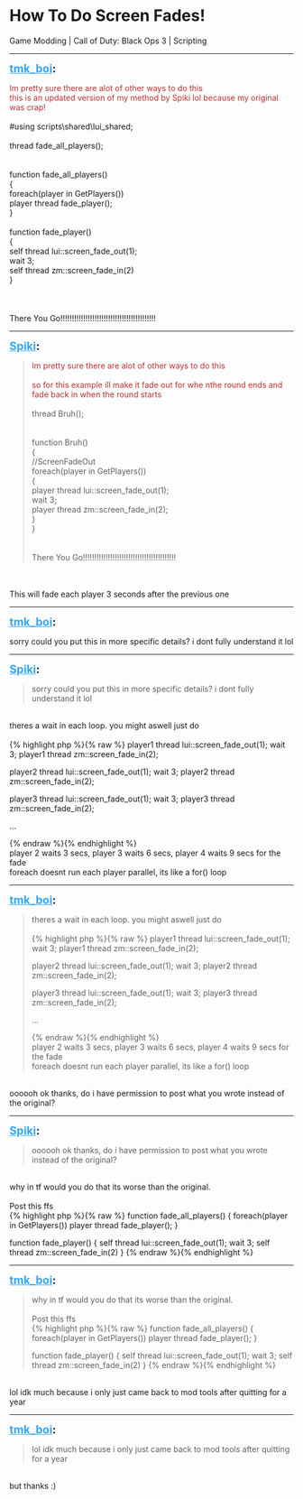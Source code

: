 # How To Do Screen Fades!
Game Modding | Call of Duty: Black Ops 3 | Scripting

---
<strong style="font-size: 1.4em;"><span style="text-decoration: underline;text-decoration-color: #34a7f9;"><span style="color:#34a7f9;">tmk_boi</span></span>:</strong>

<p><span style="color:rgb(184, 49, 47);">Im pretty sure there are alot of other ways to do this<br />this is an updated version of my method by Spiki lol because my original was crap!</span><br /><br />#using scripts\shared\lui_shared; <br /><br />thread fade_all_players();<br /><br /><br />function fade_all_players()<br />{<br />foreach(player in GetPlayers())<br />    player thread fade_player();<br />}<br /><br />function fade_player()<br />{<br />self thread lui::screen_fade_out(1);<br />wait 3;<br />self thread zm::screen_fade_in(2)<br />}<br /><br /><br /><br />There You Go!!!!!!!!!!!!!!!!!!!!!!!!!!!!!!!!!!!!!!!!!!</p>

---
<strong style="font-size: 1.4em;"><span style="text-decoration: underline;text-decoration-color: #34a7f9;"><span style="color:#34a7f9;">Spiki</span></span>:</strong>

<p><blockquote><span style="color:rgb(184, 49, 47);">Im pretty sure there are alot of other ways to do this<br /><br />so for this example ill make it fade out for whe nthe round ends and fade back in when the round starts</span><br /><br />thread Bruh();<br /><br /><br />function Bruh()<br />{<br />    //ScreenFadeOut<br />    foreach(player in GetPlayers())<br />    {<br />        player thread lui::screen_fade_out(1);<br />        wait 3;<br />        player thread zm::screen_fade_in(2);<br />    }<br />}<br /><br /><br />There You Go!!!!!!!!!!!!!!!!!!!!!!!!!!!!!!!!!!!!!!!!!<br /></blockquote><br /><br />This will fade each player 3 seconds after the previous one</p>

---
<strong style="font-size: 1.4em;"><span style="text-decoration: underline;text-decoration-color: #34a7f9;"><span style="color:#34a7f9;">tmk_boi</span></span>:</strong>

<p>sorry could you put this in more specific details? i dont fully understand it lol</p>

---
<strong style="font-size: 1.4em;"><span style="text-decoration: underline;text-decoration-color: #34a7f9;"><span style="color:#34a7f9;">Spiki</span></span>:</strong>

<p><blockquote>sorry could you put this in more specific details? i dont fully understand it lol<br /></blockquote><br />theres a wait in each loop. you might aswell just do<br /><br />{% highlight php %}{% raw %}
player1 thread lui::screen_fade_out(1);
wait 3;
player1 thread zm::screen_fade_in(2);

player2 thread lui::screen_fade_out(1);
wait 3;
player2 thread zm::screen_fade_in(2);

player3 thread lui::screen_fade_out(1);
wait 3;
player3 thread zm::screen_fade_in(2);

...

{% endraw %}{% endhighlight %}
<br />player 2 waits 3 secs, player 3 waits 6 secs, player 4 waits 9 secs for the fade<br />foreach doesnt run each player parallel, its like a for() loop</p>

---
<strong style="font-size: 1.4em;"><span style="text-decoration: underline;text-decoration-color: #34a7f9;"><span style="color:#34a7f9;">tmk_boi</span></span>:</strong>

<p><blockquote>theres a wait in each loop. you might aswell just do<br /><br />{% highlight php %}{% raw %}
player1 thread lui::screen_fade_out(1);
wait 3;
player1 thread zm::screen_fade_in(2);

player2 thread lui::screen_fade_out(1);
wait 3;
player2 thread zm::screen_fade_in(2);

player3 thread lui::screen_fade_out(1);
wait 3;
player3 thread zm::screen_fade_in(2);

...

{% endraw %}{% endhighlight %}
<br />player 2 waits 3 secs, player 3 waits 6 secs, player 4 waits 9 secs for the fade<br />foreach doesnt run each player parallel, its like a for() loop<br /></blockquote><br />oooooh ok thanks, do i have permission to post what you wrote instead of the original?</p>

---
<strong style="font-size: 1.4em;"><span style="text-decoration: underline;text-decoration-color: #34a7f9;"><span style="color:#34a7f9;">Spiki</span></span>:</strong>

<p><blockquote>oooooh ok thanks, do i have permission to post what you wrote instead of the original?<br /></blockquote><br />why in tf would you do that its worse than the original.<br /><br />Post this ffs<br />{% highlight php %}{% raw %}
function fade_all_players()
{
foreach(player in GetPlayers())
    player thread fade_player();
}

function fade_player()
{
self thread lui::screen_fade_out(1);
wait 3;
self thread zm::screen_fade_in(2)
}
{% endraw %}{% endhighlight %}
</p>

---
<strong style="font-size: 1.4em;"><span style="text-decoration: underline;text-decoration-color: #34a7f9;"><span style="color:#34a7f9;">tmk_boi</span></span>:</strong>

<p><blockquote>why in tf would you do that its worse than the original.<br /><br />Post this ffs<br />{% highlight php %}{% raw %}
function fade_all_players()
{
foreach(player in GetPlayers())
    player thread fade_player();
}

function fade_player()
{
self thread lui::screen_fade_out(1);
wait 3;
self thread zm::screen_fade_in(2)
}
{% endraw %}{% endhighlight %}
</blockquote><br />lol idk much because i only just came back to mod tools after quitting for a year</p>

---
<strong style="font-size: 1.4em;"><span style="text-decoration: underline;text-decoration-color: #34a7f9;"><span style="color:#34a7f9;">tmk_boi</span></span>:</strong>

<p><blockquote>lol idk much because i only just came back to mod tools after quitting for a year<br /></blockquote><br />but thanks :)</p>
